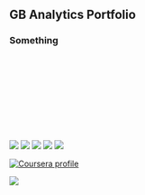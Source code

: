 ## GB Analytics Portfolio


### Something

<br>
<br>
<br>
<br>
<br>
<br>
<br>
<br>

<img src="https://img.shields.io/badge/Linux-FCC624?style=for-the-badge&logo=linux&logoColor=black"> <img src="https://img.shields.io/badge/Python-FFD43B?style=for-the-badge&logo=python&logoColor=blue"> <img src="https://img.shields.io/badge/PostgreSQL-316192?style=for-the-badge&logo=postgresql&logoColor=white"> <img src="https://img.shields.io/badge/Tableau-E97627?style=for-the-badge&logo=Tableau&logoColor=white"> <img src="https://img.shields.io/badge/Plotly-239120?style=for-the-badge&logo=plotly&logoColor=white">


<a href="https://www.coursera.org/user/5a55152e56eccb9f5a4889a9e0cb0e14"><img src="https://img.shields.io/badge/Coursera-0056D2?style=for-the-badge&logo=Coursera&logoColor=white" alt="Coursera profile"/></a>

<img src="https://img.shields.io/badge/Datacamp-05192D?style=for-the-badge&logo=datacamp&logoColor=65FF8F">

